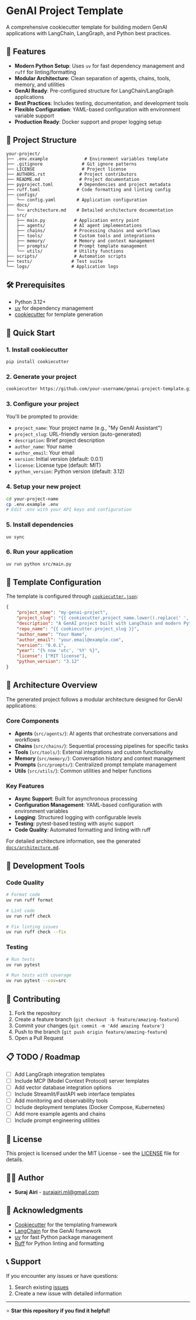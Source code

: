 # GenAI Project Template

A comprehensive cookiecutter template for building modern GenAI applications with LangChain, LangGraph, and Python best practices.

## 🚀 Features

- **Modern Python Setup**: Uses `uv` for fast dependency management and `ruff` for linting/formatting
- **Modular Architecture**: Clean separation of agents, chains, tools, memory, and utilities
- **GenAI Ready**: Pre-configured structure for LangChain/LangGraph applications
- **Best Practices**: Includes testing, documentation, and development tools
- **Flexible Configuration**: YAML-based configuration with environment variable support
- **Production Ready**: Docker support and proper logging setup

## 📁 Project Structure

```
your-project/
├── .env.example              # Environment variables template
├── .gitignore               # Git ignore patterns
├── LICENSE                  # Project license
├── AUTHORS.rst             # Project contributors
├── README.md               # Project documentation
├── pyproject.toml          # Dependencies and project metadata
├── ruff.toml              # Code formatting and linting config
├── configs/
│   └── config.yaml        # Application configuration
├── docs/
│   └── architecture.md    # Detailed architecture documentation
├── src/
│   ├── main.py           # Application entry point
│   ├── agents/           # AI agent implementations
│   ├── chains/           # Processing chains and workflows
│   ├── tools/            # Custom tools and integrations
│   ├── memory/           # Memory and context management
│   ├── prompts/          # Prompt template management
│   └── utils/            # Utility functions
├── scripts/              # Automation scripts
├── tests/               # Test suite
└── logs/                # Application logs
```

## 🛠 Prerequisites

- Python 3.12+
- [uv](https://github.com/astral-sh/uv) for dependency management
- [cookiecutter](https://github.com/cookiecutter/cookiecutter) for template generation

## 🚀 Quick Start

### 1. Install cookiecutter

```bash
pip install cookiecutter
```

### 2. Generate your project

```bash
cookiecutter https://github.com/your-username/genai-project-template.git
```

### 3. Configure your project

You'll be prompted to provide:
- `project_name`: Your project name (e.g., "My GenAI Assistant")
- `project_slug`: URL-friendly version (auto-generated)
- `description`: Brief project description
- `author_name`: Your name
- `author_email`: Your email
- `version`: Initial version (default: 0.0.1)
- `license`: License type (default: MIT)
- `python_version`: Python version (default: 3.12)

### 4. Setup your new project

```bash
cd your-project-name
cp .env.example .env
# Edit .env with your API keys and configuration
```

### 5. Install dependencies

```bash
uv sync
```

### 6. Run your application

```bash
uv run python src/main.py
```

## 🧩 Template Configuration

The template is configured through [`cookiecutter.json`](cookiecutter.json):

```json
{
    "project_name": "my-genai-project",
    "project_slug": "{{ cookiecutter.project_name.lower().replace(' ', '-').replace('_', '-') }}",
    "description": "A GenAI project built with LangChain and modern Python tools",
    "repo_name": "{{ cookiecutter.project_slug }}",
    "author_name": "Your Name",
    "author_email": "your.email@example.com",
    "version": "0.0.1",
    "year": "{% now 'utc', '%Y' %}",
    "license": ["MIT license"],
    "python_version": "3.12"
}
```

## 📖 Architecture Overview

The generated project follows a modular architecture designed for GenAI applications:

### Core Components

- **Agents** (`src/agents/`): AI agents that orchestrate conversations and workflows
- **Chains** (`src/chains/`): Sequential processing pipelines for specific tasks
- **Tools** (`src/tools/`): External integrations and custom functionality
- **Memory** (`src/memory/`): Conversation history and context management
- **Prompts** (`src/prompts/`): Centralized prompt template management
- **Utils** (`src/utils/`): Common utilities and helper functions

### Key Features

- **Async Support**: Built for asynchronous processing
- **Configuration Management**: YAML-based configuration with environment variables
- **Logging**: Structured logging with configurable levels
- **Testing**: pytest-based testing with async support
- **Code Quality**: Automated formatting and linting with ruff

For detailed architecture information, see the generated [`docs/architecture.md`]({{cookiecutter.repo_name}}/docs/architecture.md).

## 🔧 Development Tools

### Code Quality

```bash
# Format code
uv run ruff format

# Lint code
uv run ruff check

# Fix linting issues
uv run ruff check --fix
```

### Testing

```bash
# Run tests
uv run pytest

# Run tests with coverage
uv run pytest --cov=src
```

## 🤝 Contributing

1. Fork the repository
2. Create a feature branch (`git checkout -b feature/amazing-feature`)
3. Commit your changes (`git commit -m 'Add amazing feature'`)
4. Push to the branch (`git push origin feature/amazing-feature`)
5. Open a Pull Request

## 📋 TODO / Roadmap

- [ ] Add LangGraph integration templates
- [ ] Include MCP (Model Context Protocol) server templates
- [ ] Add vector database integration options
- [ ] Include Streamlit/FastAPI web interface templates
- [ ] Add monitoring and observability tools
- [ ] Include deployment templates (Docker Compose, Kubernetes)
- [ ] Add more example agents and chains
- [ ] Include prompt engineering utilities

## 📄 License

This project is licensed under the MIT License - see the [LICENSE](LICENSE) file for details.

## 👨‍💻 Author

- **Suraj Airi** - [surajairi.ml@gmail.com](mailto:surajairi.ml@gmail.com)

## 🙏 Acknowledgments

- [Cookiecutter](https://github.com/cookiecutter/cookiecutter) for the templating framework
- [LangChain](https://github.com/langchain-ai/langchain) for the GenAI framework
- [uv](https://github.com/astral-sh/uv) for fast Python package management
- [Ruff](https://github.com/astral-sh/ruff) for Python linting and formatting

## 📞 Support

If you encounter any issues or have questions:

1. Search existing [issues](https://github.com/SurajAiri/genai-project-template/issues)
2. Create a new issue with detailed information

---

⭐ **Star this repository if you find it helpful!**